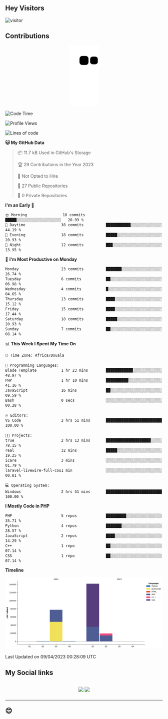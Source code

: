 ## Hey Visitors
![visitor](https://profile-counter.glitch.me/Fotsingboris/count.svg)

## Contributions
<p align="center">
  <img src="https://raw.githubusercontent.com/Fotsingboris/Fotsingboris/output/github-contribution-grid-snake.svg" />
</p>

<!--START_SECTION:waka-->
![Code Time](http://img.shields.io/badge/Code%20Time-222%20hrs%2051%20mins-blue)

![Profile Views](http://img.shields.io/badge/Profile%20Views-0-blue)

![Lines of code](https://img.shields.io/badge/From%20Hello%20World%20I%27ve%20Written-239.6%20thousand%20lines%20of%20code-blue)

**🐱 My GitHub Data** 

> 📦 11.7 kB Used in GitHub's Storage 
 > 
> 🏆 29 Contributions in the Year 2023
 > 
> 🚫 Not Opted to Hire
 > 
> 📜 27 Public Repositories 
 > 
> 🔑 0 Private Repositories 
 > 
**I'm an Early 🐤** 

```text
🌞 Morning                18 commits          █████░░░░░░░░░░░░░░░░░░░░   20.93 % 
🌆 Daytime                38 commits          ███████████░░░░░░░░░░░░░░   44.19 % 
🌃 Evening                18 commits          █████░░░░░░░░░░░░░░░░░░░░   20.93 % 
🌙 Night                  12 commits          ███░░░░░░░░░░░░░░░░░░░░░░   13.95 % 
```
📅 **I'm Most Productive on Monday** 

```text
Monday                   23 commits          ███████░░░░░░░░░░░░░░░░░░   26.74 % 
Tuesday                  6 commits           ██░░░░░░░░░░░░░░░░░░░░░░░   06.98 % 
Wednesday                4 commits           █░░░░░░░░░░░░░░░░░░░░░░░░   04.65 % 
Thursday                 13 commits          ████░░░░░░░░░░░░░░░░░░░░░   15.12 % 
Friday                   15 commits          ████░░░░░░░░░░░░░░░░░░░░░   17.44 % 
Saturday                 18 commits          █████░░░░░░░░░░░░░░░░░░░░   20.93 % 
Sunday                   7 commits           ██░░░░░░░░░░░░░░░░░░░░░░░   08.14 % 
```


📊 **This Week I Spent My Time On** 

```text
🕑︎ Time Zone: Africa/Douala

💬 Programming Languages: 
Blade Template           1 hr 23 mins        ████████████░░░░░░░░░░░░░   48.97 % 
PHP                      1 hr 10 mins        ██████████░░░░░░░░░░░░░░░   41.16 % 
JavaScript               16 mins             ██░░░░░░░░░░░░░░░░░░░░░░░   09.59 % 
Bash                     0 secs              ░░░░░░░░░░░░░░░░░░░░░░░░░   00.28 % 

🔥 Editors: 
VS Code                  2 hrs 51 mins       █████████████████████████   100.00 % 

🐱‍💻 Projects: 
true                     2 hrs 13 mins       ████████████████████░░░░░   78.15 % 
real                     32 mins             █████░░░░░░░░░░░░░░░░░░░░   19.25 % 
icare                    3 mins              ░░░░░░░░░░░░░░░░░░░░░░░░░   01.79 % 
laravel-livewire-full-cou1 min               ░░░░░░░░░░░░░░░░░░░░░░░░░   00.81 % 

💻 Operating System: 
Windows                  2 hrs 51 mins       █████████████████████████   100.00 % 
```

**I Mostly Code in PHP** 

```text
PHP                      5 repos             █████████░░░░░░░░░░░░░░░░   35.71 % 
Python                   4 repos             ███████░░░░░░░░░░░░░░░░░░   28.57 % 
JavaScript               2 repos             ████░░░░░░░░░░░░░░░░░░░░░   14.29 % 
C++                      1 repo              ██░░░░░░░░░░░░░░░░░░░░░░░   07.14 % 
CSS                      1 repo              ██░░░░░░░░░░░░░░░░░░░░░░░   07.14 % 
```



**Timeline**

![Lines of Code chart](https://raw.githubusercontent.com/Fotsingboris/Fotsingboris/main/assets/bar_graph.png)


 Last Updated on 09/04/2023 00:28:09 UTC
<!--END_SECTION:waka-->

<h2>My Social links <h2>
<p align="center">
   <a href="https://linkedin.com/in/Fotsingboris-Mathieu"><img src="https://img.shields.io/badge/linkedin-%230077B5.svg?style=for-the-badge&logo=linkedin&logoColor=white"></a>
   <a href="https://instagram.com/Fotsingboris"><img src="https://img.shields.io/badge/instagram-%23E4405F.svg?style=for-the-badge&logo=Instagram&logoColor=white"></a>
  </p>
<hr>
😊
